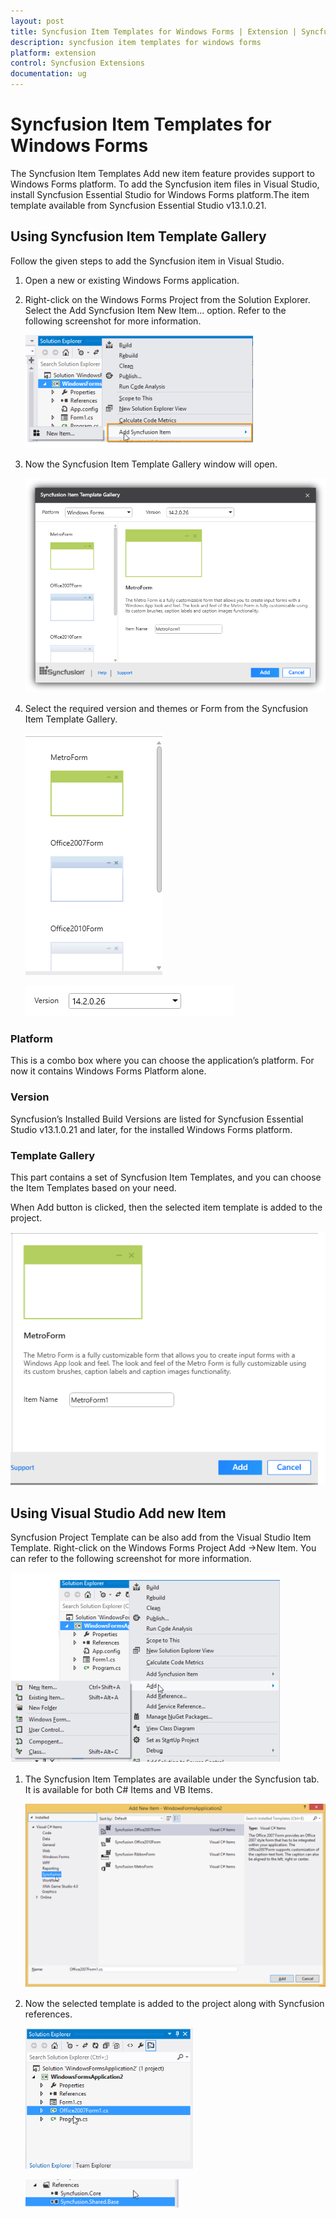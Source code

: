 ```yaml
---
layout: post
title: Syncfusion Item Templates for Windows Forms | Extension | Syncfusion
description: syncfusion item templates for windows forms
platform: extension
control: Syncfusion Extensions
documentation: ug
---
```


# Syncfusion Item Templates for Windows Forms

The Syncfusion Item Templates Add new item feature provides support to Windows Forms platform. To add the Syncfusion item files in Visual Studio, install Syncfusion Essential Studio for Windows Forms platform.The item template available from Syncfusion Essential Studio v13.1.0.21.

## Using Syncfusion Item Template Gallery

Follow the given steps to add the Syncfusion item in Visual Studio.

1. Open a new or existing Windows Forms application.
2. Right-click on the Windows Forms Project from the Solution Explorer. Select the Add Syncfusion Item  New Item... option. Refer to the following screenshot
   for more information.

   ![](Item-Template-images\Syncfusion-Item-Template-Gallery-1.png)

3. Now the Syncfusion Item Template Gallery window will open.

   ![](Item-Template-images\Syncfusion-Item-Template-Gallery-2.png)
   
4. Select the required version and themes or Form from the Syncfusion Item Template Gallery. 

   ![](Item-Template-images\Syncfusion-Item-Template-Gallery-3.png)
   
   ![](Item-Template-images\Syncfusion-Item-Template-Gallery-4.png)

### Platform

This is a combo box where you can choose the application’s platform. For now it contains Windows Forms Platform alone.

### Version

Syncfusion’s Installed Build Versions are listed for Syncfusion Essential Studio v13.1.0.21 and later, for the installed Windows Forms platform. 

### Template Gallery

This part contains a set of Syncfusion Item Templates, and you can choose the Item Templates based on your need.

When Add button is clicked, then the selected item template is added to the project.

![](Item-Template-images\Syncfusion-Item-Template-Gallery-5.png)

## Using Visual Studio Add new Item

Syncfusion Project Template can be also add from the Visual Studio Item Template. Right-click on the Windows Forms Project Add ->New Item. You can refer to the following screenshot for more information.

![](Item-Template-images\Syncfusion-Add-New-Item-1.png)

1. The Syncfusion Item Templates are available under the Syncfusion tab. It is available for both C# Items and VB Items. 

   ![](Item-Template-images\Syncfusion-Add-New-Item-2.png)

2. Now the selected template is added to the project along with Syncfusion references.

   ![](Item-Template-images\Syncfusion-Add-New-Item-3.png)

   ![](Item-Template-images\Syncfusion-Add-New-Item-4.png)
